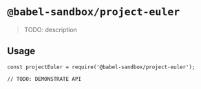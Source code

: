 # `@babel-sandbox/project-euler`

> TODO: description

## Usage

```
const projectEuler = require('@babel-sandbox/project-euler');

// TODO: DEMONSTRATE API
```
